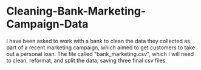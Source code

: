 # Cleaning-Bank-Marketing-Campaign-Data
I have been asked to work with a bank to clean the data they collected as part of a recent marketing campaign, which aimed to get customers to take out a personal loan.  The file called "bank_marketing.csv", which I will need to clean, reformat, and split the data, saving three final csv files.
